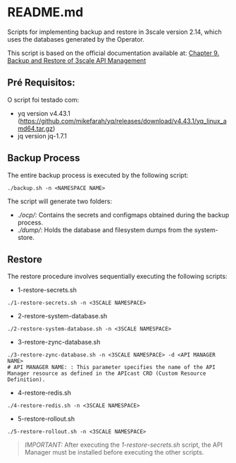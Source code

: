 # README.md

Scripts for implementing backup and restore in 3scale version 2.14, which uses the databases generated by the Operator.

This script is based on the official documentation available at: [Chapter 9. Backup and Restore of 3scale API Management](https://access.redhat.com/documentation/en-us/red_hat_3scale_api_management/2.14/html/operating_red_hat_3scale_api_management/threescale-backup-restore)

## Pré Requisitos:

O script foi testado com:

- yq version v4.43.1 (https://github.com/mikefarah/yq/releases/download/v4.43.1/yq_linux_amd64.tar.gz)
- jq version jq-1.7.1


## Backup Process

The entire backup process is executed by the following script:

```
./backup.sh -n <NAMESPACE NAME>
```

The script will generate two folders:

- *./ocp/*: Contains the secrets and configmaps obtained during the backup process.
- *./dump/*: Holds the database and filesystem dumps from the system-store.

## Restore

The restore procedure involves sequentially executing the following scripts:

- 1-restore-secrets.sh 
```
./1-restore-secrets.sh -n <3SCALE NAMESPACE> 
```

- 2-restore-system-database.sh
```
./2-restore-system-database.sh -n <3SCALE NAMESPACE> 
```

- 3-restore-zync-database.sh
```
./3-restore-zync-database.sh -n <3SCALE NAMESPACE> -d <API MANAGER NAME>
# API MANAGER NAME: : This parameter specifies the name of the API Manager resource as defined in the APIcast CRD (Custom Resource Definition).
```


- 4-restore-redis.sh
```
./4-restore-redis.sh -n <3SCALE NAMESPACE>
```
  
- 5-restore-rollout.sh
```
./5-restore-rollout.sh -n <3SCALE NAMESPACE>
```
> *IMPORTANT:* After executing the *1-restore-secrets.sh* script, the API Manager must be installed before executing the other scripts.
